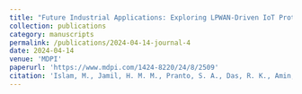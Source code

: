 ```yaml
---
title: "Future Industrial Applications: Exploring LPWAN-Driven IoT Protocols"
collection: publications
category: manuscripts
permalink: /publications/2024-04-14-journal-4
date: 2024-04-14
venue: 'MDPI'
paperurl: 'https://www.mdpi.com/1424-8220/24/8/2509'
citation: 'Islam, M., Jamil, H. M. M., Pranto, S. A., Das, R. K., Amin, A., &amp; Khan, A. (2024). Future Industrial Applications: Exploring LPWAN-Driven IoT Protocols. Sensors, 24(8), 2509.'
---
```


<!-- <a href='https://www.mdpi.com/1424-8220/24/8/2509'>Download paper here</a> -->

<!-- Recommended citation: Islam, M., Jamil, H. M. M., Pranto, S. A., Das, R. K., Amin, A., & Khan, A. (2024). Future Industrial Applications: Exploring LPWAN-Driven IoT Protocols. Sensors, 24(8), 2509. -->